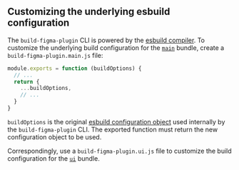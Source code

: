 ## Customizing the underlying esbuild configuration

The `build-figma-plugin` CLI is powered by the [esbuild compiler](https://esbuild.github.io). To customize the underlying build configuration for the [`main`](#main-context) bundle, create a `build-figma-plugin.main.js` file:

```js
module.exports = function (buildOptions) {
  // ...
  return {
    ...buildOptions,
    // ...
  }
}
```

`buildOptions` is the original [esbuild configuration object](https://esbuild.github.io/api/#build-api) used internally by the `build-figma-plugin` CLI. The exported function must return the new configuration object to be used.

Correspondingly, use a `build-figma-plugin.ui.js` file to customize the build configuration for the [`ui`](#ui-context) bundle.
